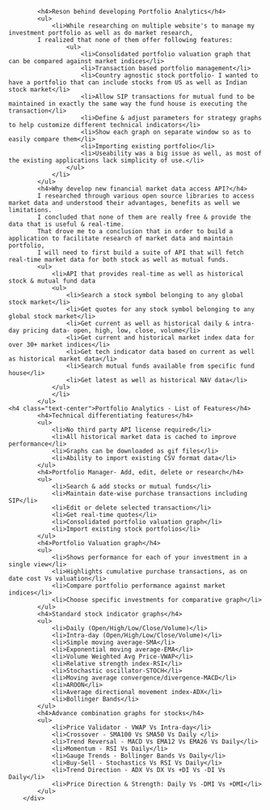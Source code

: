             <h4>Reson behind developing Portfolio Analytics</h4>
            <ul>
                <li>While researching on multiple website's to manage my investment portfolio as well as do market research, 
            I realized that none of them offer following features:
                    <ul>
                        <li>Consolidated portfolio valuation graph that can be compared against market indices</li>
                        <li>Transaction based portfolio management</li>
                        <li>Country agnostic stock portfolio- I wanted to have a portfolio that can include stocks from US as well as Indian stock market</li>
                        <li>Allow SIP transactions for mutual fund to be maintained in exactly the same way the fund house is executing the transaction</li>
                        <li>Define & adjust parameters for strategy graphs to help customize different technical indicators</li>
                        <li>Show each graph on separate window so as to easily compare them</li>
                        <li>Importing existing portfolio</li>
                        <li>Useability was a big issue as well, as most of the existing applications lack simplicity of use.</li>
                    </ul>
                </li>
            </ul>
            <h4>Why develop new financial market data access API?</h4>
            I researched through various open source libraries to access market data and understood their advantages, benefits as well we limitations. 
            I concluded that none of them are really free & provide the data that is useful & real-time. 
            That drove me to a conclusion that in order to build a application to facilitate research of market data and maintain portfolio, 
            I will need to first build a suite of API that will fetch real-time market data for both stock as well as mutual funds. 
            <ul>
                <li>API that provides real-time as well as historical stock & mutual fund data
                <ul>
                    <li>Search a stock symbol belonging to any global stock market</li>
                    <li>Get quotes for any stock symbol belonging to any global stock market</li>
                    <li>Get current as well as historical daily & intra-day pricing data- open, high, low, close, volume</li>
                    <li>Get current and historical market index data for over 30+ market indices</li>
                    <li>Get tech indicator data based on current as well as historical market data</li>
                    <li>Search mutual funds available from specific fund house</li>
                    <li>Get latest as well as historical NAV data</li>
                </ul>
                </li>
            </ul>
    <h4 class="text-center">Portfolio Analytics - List of Features</h4>
            <h4>Technical differentiating features</h4>
            <ul>
                <li>No third party API license required</li>
                <li>All historical market data is cached to improve performance</li>
                <li>Graphs can be downloaded as gif files</li>
                <li>Ability to import existing CSV format data</li>
            </ul>
            <h4>Portfolio Manager- Add, edit, delete or research</h4>
            <ul>
                <li>Search & add stocks or mutual funds</li>
                <li>Maintain date-wise purchase transactions including SIP</li>
                <li>Edit or delete selected transaction</li>
                <li>Get real-time quotes</li>
                <li>Consolidated portfolio valuation graph</li>
                <li>Import existing stock portfolios</li>
            </ul>
            <h4>Portfolio Valuation graph</h4>
            <ul>
                <li>Shows performance for each of your investment in a single view</li>
                <li>Highlights cumulative purchase transactions, as on date cost Vs valuation</li>
                <li>Compare portfolio performance against market indices</li>
                <li>Choose specific investments for comparative graph</li>
            </ul>
            <h4>Standard stock indicator graphs</h4>
            <ul>
                <li>Daily (Open/High/Low/Close/Volume)</li>
                <li>Intra-day (Open/High/Low/Close/Volume)</li>
                <li>Simple moving average-SMA</li>
                <li>Exponential moving average-EMA</li>
                <li>Volume Weighted Avg Price-VWAP</li>
                <li>Relative strength index-RSI</li>
                <li>Stochastic oscillator-STOCH</li>
                <li>Moving average convergence/divergence-MACD</li>
                <li>AROON</li>
                <li>Average directional movement index-ADX</li>
                <li>Bollinger Bands</li>
            </ul>
            <h4>Advance combination graphs for stocks</h4>
            <ul>
                <li>Price Validator - VWAP Vs Intra-day</li>
                <li>Crossover - SMA100 Vs SMA50 Vs Daily </li>
                <li>Trend Reversal - MACD Vs EMA12 Vs EMA26 Vs Daily</li>
                <li>Momentum - RSI Vs Daily</li>
                <li>Gauge Trends - Bollinger Bands Vs Daily</li>
                <li>Buy-Sell - Stochastics Vs RSI Vs Daily</li>
                <li>Trend Direction - ADX Vs DX Vs +DI Vs -DI Vs Daily</li>
                <li>Price Direction & Strength: Daily Vs -DMI Vs +DMI</li>
            </ul>
        </div>
